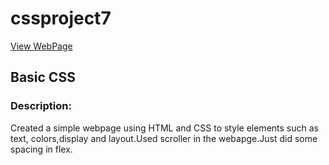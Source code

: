# cssproject7
 [View WebPage](https://chirag0521.github.io/cssproject7/)

## Basic CSS 

### Description:
Created a simple webpage using HTML 
and CSS to style elements
such as text, colors,display and layout.Used scroller in the webapge.Just did some spacing in flex.



 

